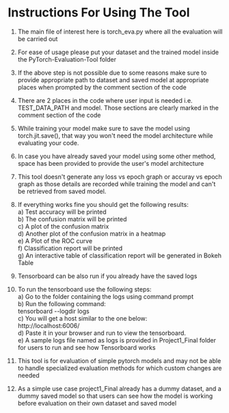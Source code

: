 # Instructions For Using The Tool
1. The main file of interest here is torch_eva.py where all the evaluation will be carried out
2. For ease of usage please put your dataset and the trained model inside the PyTorch-Evaluation-Tool folder
3. If the above step is not possible due to some reasons make sure to provide appropriate path to dataset and saved model at appropriate places when prompted by the comment section of the code 
4. There are 2 places in the code where user input is needed i.e. TEST_DATA_PATH and model. Those sections are clearly marked in the comment section of the code
5. While training your model make sure to save the model using torch.jit.save(), that way you won't need the model architecture while evaluating your code.
6. In case you have already saved your model using some other method, space has been provided to provide the user's model architecture
7. This tool doesn't generate any loss vs epoch graph or accuray vs epoch graph as those details are recorded while training the model and can't be retrieved from saved model.
8. If everything works fine you should get the following results:<br/>
    a) Test accuracy will be printed<br/>
    b) The confusion matrix will be printed<br/>
    c) A plot of the confusion matrix<br/>
    d) Another plot of the confusion matrix in a heatmap <br/>
    e) A Plot of the ROC curve <br/>
    f) Classification report will be printed<br/>
    g) An interactive table of classification report will be generated in Bokeh Table <br/>
    
9. Tensorboard can be also run if you already have the saved logs
10. To run the tensorboard use the following steps:<br/>
    a) Go to the folder containing the logs using command prompt<br/>
    b) Run the following command:<br/>
        tensorboard --logdir logs<br/>
    c) You will get a host similar to the one below:<br/>
        http://localhost:6006/ <br/>
    d) Paste it in your browser and run to view the tensorboard.<br/>
    e) A sample logs file named as logs is provided in Project1_Final folder for users to run and see how Tensorboard works
   
11. This tool is for evaluation of simple pytorch models and may not be able to handle specialized evaluation methods for which custom changes are needed
12. As a simple use case project1_Final already has a dummy dataset, and a dummy saved model so that users can see how the model is working before evaluation on their own dataset and saved model

   
